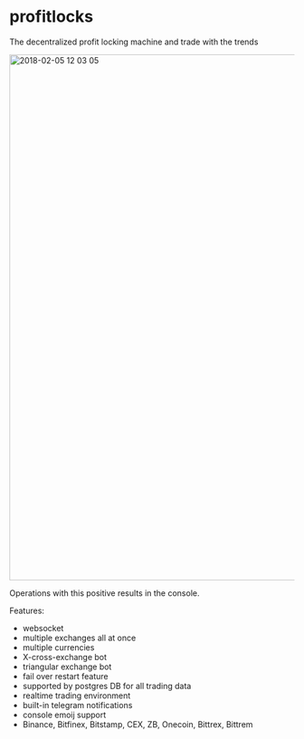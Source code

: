 # profitlocks
The decentralized profit locking machine and trade with the trends

<img width="929" alt="2018-02-05 12 03 05" src="https://user-images.githubusercontent.com/629338/35781821-7ce6c0ee-0a08-11e8-9814-87fb6ac37470.png">

Operations with this positive results in the console.

Features:
* websocket
* multiple exchanges all at once
* multiple currencies
* X-cross-exchange bot
* triangular exchange bot
* fail over restart feature
* supported by postgres DB for all trading data
* realtime trading environment
* built-in telegram notifications
* console emoij support
* Binance, Bitfinex, Bitstamp, CEX, ZB, Onecoin, Bittrex, Bittrem
